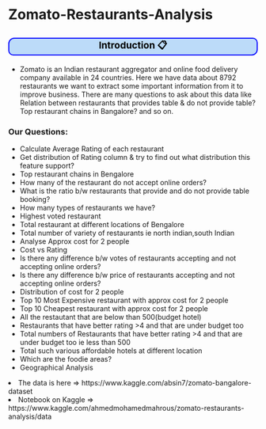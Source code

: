 # Zomato-Restaurants-Analysis

##  <p style="background-color:#BCDBF9;color:black;font-size:19px;text-align:center;border-radius:12px 10px;border:2px solid blue;">Introduction 📋</p>

* Zomato is an Indian restaurant aggregator and online food delivery company available in 24 countries.
  Here we have data about 8792 restaurants we want to extract some important information from it to     improve business. There are many questions to ask about this data like Relation between restaurants   that provides table & do not provide table? Top restaurant chains in Bangalore? and so on. 

<a id="section-seven"></a>
<div class="alert alert-success" role="alert">
  <h3>Our Questions:</h3>
    <ul>
        <li>Calculate Average Rating of each restaurant
        <li>Get distribution of Rating column & try to find out what distribution this feature support?
        <li>Top restaurant chains in Bengalore
        <li>How many of the restaurant do not accept online orders?
        <li>What is the ratio b/w restaurants that provide and do not provide table booking?
        <li>How many types of restaurants we have?
        <li>Highest voted restaurant
        <li>Total restaurant at different locations of Bengalore
        <li>Total number of variety of restaurants ie north indian,south Indian
        <li>Analyse Approx cost for 2 people
        <li>Cost vs Rating
        <li>Is there any difference b/w votes of restaurants accepting and not accepting online orders?
        <li>Is there any difference b/w price of restaurants accepting and not accepting online orders?
        <li>Distribution of cost for 2 people
        <li>Top 10 Most Expensive restaurant with approx cost for 2 people
        <li>Top 10 Cheapest restaurant with approx cost for 2 people
        <li>All the restautant that are below than 500(budget hotel)
        <li>Restaurants that have better rating >4 and that are under budget too
        <li>Total numbers of Restaurants that have better rating >4 and that are under budget too ie less than 500
        <li>Total such various  affordable hotels at different location
        <li>Which are the foodie areas?
        <li>Geographical Analysis
    </ul>
  <li> The data is here => https://www.kaggle.com/absin7/zomato-bangalore-dataset
  <li> Notebook on Kaggle => https://www.kaggle.com/ahmedmohamedmahrous/zomato-restaurants-analysis/data
</div>
